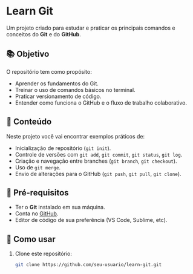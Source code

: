 # Learn Git  

Um projeto criado para estudar e praticar os principais comandos e conceitos do **Git** e do **GitHub**.  

## 📚 Objetivo  
O repositório tem como propósito:  
- Aprender os fundamentos do Git.  
- Treinar o uso de comandos básicos no terminal.  
- Praticar versionamento de código.  
- Entender como funciona o GitHub e o fluxo de trabalho colaborativo.  

## 🚀 Conteúdo  
Neste projeto você vai encontrar exemplos práticos de:  
- Inicialização de repositório (`git init`).  
- Controle de versões com `git add`, `git commit`, `git status`, `git log`.  
- Criação e navegação entre branches (`git branch`, `git checkout`).  
- Uso de `git merge`.  
- Envio de alterações para o GitHub (`git push`, `git pull`, `git clone`).  

## 🔧 Pré-requisitos  
- Ter o **Git** instalado em sua máquina.  
- Conta no [GitHub](https://github.com).  
- Editor de código de sua preferência (VS Code, Sublime, etc).  

## 📖 Como usar  
1. Clone este repositório:  
   ```bash
   git clone https://github.com/seu-usuario/learn-git.git
